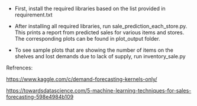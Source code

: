 - First, install the required libraries based on the list provided in requirement.txt
 
- After installing all required libraries, run sale_prediction_each_store.py. This prints a report from predicted sales for various items and stores. The corresponding plots can be found in plot_output folder. 
 
- To see  sample plots that are showing the number of items on the shelves and lost demands due to lack of supply, run inventory_sale.py 

Refrences:

https://www.kaggle.com/c/demand-forecasting-kernels-only/

https://towardsdatascience.com/5-machine-learning-techniques-for-sales-forecasting-598e4984b109

